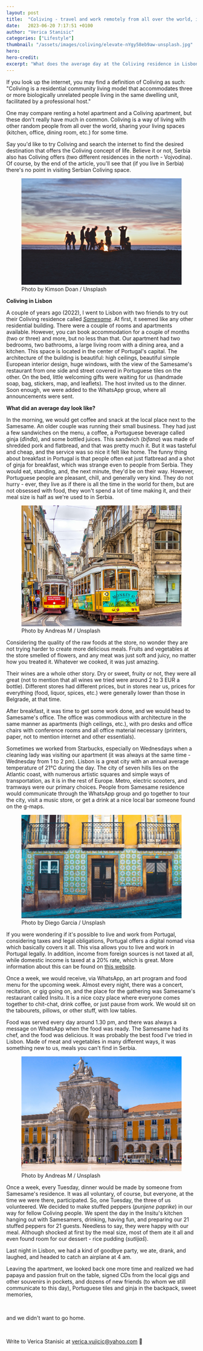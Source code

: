 ```yaml
---
layout: post
title:  "Coliving - travel and work remotely from all over the world, including the Portuguese capital - Lisbon"
date:   2023-06-20 7:17:51 +0100
author: "Verica Stanisic"
categories: ["Lifestyle"]
thumbnail: "/assets/images/coliving/elevate-nYgy58eb9aw-unsplash.jpg"
hero: 
hero-credit: 
excerpt: "What does the average day at the Coliving residence in Lisbon look like?"
---
```

<drop-cap>I</drop-cap>f you look up the internet, you may find a definition of Coliving as such: "Coliving is a residential community living model that accommodates three or more biologically unrelated people living in the same dwelling unit, facilitated by a professional host."

One may compare renting a hotel apartment and a Coliving apartment, but these don't really have much in common.
Coliving is a way of living with other random people from all over the world, sharing your living spaces (kitchen, office, dining room, etc.) for some time. 

Say you'd like to try Coliving and search the internet to find the desired destination that offers the Coliving concept of life. Believe it or not, Serbia also has Coliving offers (two different residences in the north - Vojvodina). Of course, by the end of the article, you'll see that (if you live in Serbia) there's no point in visiting Serbian Coliving space.

<figure>
    <img src='/assets/images/coliving/kimson-doan-AZMmUy2qL6A-unsplash.jpg' alt='missing' />
    <figcaption>Photo by Kimson Doan / Unsplash</figcaption>
</figure>

**Coliving in Lisbon**

A couple of years ago (2022), I went to Lisbon with two friends to try out their Coliving residence called [<em>Samesame</em>](https://www.samesameliving.com/). At first, it seemed like any other residential building. There were a couple of rooms and apartments available. However, you can book accommodation for a couple of months (two or three) and more, but no less than that. Our apartment had two bedrooms, two bathrooms, a large living room with a dining area, and a kitchen. This space is located in the center of Portugal's capital. The architecture of the building is beautiful: high ceilings, beautiful simple European interior design, huge windows, with the view of the Samesame's restaurant from one side and street covered in Portuguese tiles on the other. On the bed, little welcoming gifts were waiting for us (handmade soap, bag, stickers, map, and leaflets). The host invited us to the dinner. Soon enough, we were added to the WhatsApp group, where all announcements were sent. 

**What did an average day look like?**

In the morning, we would get coffee and snack at the local place next to the Samesame. An older couple was running their small business. They had just a few sandwiches on the menu, a coffee, a Portuguese beverage called ginja (<em>đinđa</em>), and some bottled juices. This sandwich (<em>bifana</em>) was made of shredded pork and flatbread, and that was pretty much it. But it was tasteful and cheap, and the service was so nice it felt like home. The funny thing about breakfast in Portugal is that people often eat just flatbread and a shot of ginja for breakfast, which was strange even to people from Serbia. They would eat, standing, and, the next minute, they'd be on their way. However, Portuguese people are pleasant, chill, and generally very kind. They do not hurry - ever, they live as if there is all the time in the world for them, but are not obsessed with food, they won't spend a lot of time making it, and their meal size is half as we're used to in Serbia.

<figure>
    <img src='/assets/images/coliving/andreas-m-WFVEfQDEnWg-unsplash.jpg' alt='missing' />
    <figcaption>Photo by Andreas M / Unsplash</figcaption>
</figure>

Considering the quality of the raw foods at the store, no wonder they are not trying harder to create more delicious meals. Fruits and vegetables at the store smelled of flowers, and any meat was just soft and juicy, no matter how you treated it. Whatever we cooked, it was just amazing.

Their wines are a whole other story. Dry or sweet, fruity or not, they were all great (not to mention that all wines we tried were around 2 to 3 EUR a bottle). Different stores had different prices, but in stores near us, prices for everything (food, liquor, spices, etc.) were generally lower than those in Belgrade, at that time.

After breakfast, it was time to get some work done, and we would head to Samesame's office. The office was commodious with architecture in the same manner as apartments (high ceilings, etc.), with pro desks and office chairs with conference rooms and all office material necessary (printers, paper, not to mention internet and other essentials). 

Sometimes we worked from Starbucks, especially on Wednesdays when a cleaning lady was visiting our apartment (it was always at the same time - Wednesday from 1 to 2 pm). Lisbon is a great city with an annual average temperature of 21°C during the day. The city of seven hills lies on the Atlantic coast, with numerous artistic squares and simple ways of transportation, as it is in the rest of Europe. Metro, electric scooters, and tramways were our primary choices. People from Samesame residence would communicate through the WhatsApp group and go together to tour the city, visit a music store, or get a drink at a nice local bar someone found on the g-maps.

<figure>
    <img src='/assets/images/coliving/diego-garcia-CVZ0y7APRtU-unsplash.jpg' alt='missing' />
    <figcaption>Photo by Diego Garcia / Unsplash</figcaption>
</figure>

If you were wondering if it's possible to live and work from Portugal, considering taxes and legal obligations, Portugal offers a digital nomad visa which basically covers it all. This visa allows you to live and work in Portugal legally. In addition, income from foreign sources is not taxed at all, while domestic income is taxed at a 20% rate, which is great. More information about this can be found on [this website](https://brighttax.com/blog/portugal-digital-nomad-visa/#:~:text=Income%20generated%20from%20foreign%20sources,is%20taxed%20at%20just%2020%25.).

Once a week, we would receive, via WhatsApp, an art program and food menu for the upcoming week. Almost every night, there was a concert, recitation, or gig going on, and the place for the gathering was Samesame's restaurant called Insitu. It is a nice cozy place where everyone comes together to chit-chat, drink coffee, or just pause from work. We would sit on the tabourets, pillows, or other stuff, with low tables. 

Food was served every day around 1.30 pm, and there was always a message on WhatsApp when the food was ready. The Samesame had its chef, and the food was delicious. It was probably the best food I've tried in Lisbon. Made of meat and vegetables in many different ways, it was something new to us, meals you can't find in Serbia. 

<figure>
    <img src='/assets/images/coliving/andreas-m-UI87euVsPFE-unsplash.jpg' alt='missing' />
    <figcaption>Photo by Andreas M / Unsplash</figcaption>
</figure>

Once a week, every Tuesday, dinner would be made by someone from Samesame's residence. It was all voluntary, of course, but everyone, at the time we were there, participated. So, one Tuesday, the three of us volunteered. We decided to make stuffed peppers (<em>punjene paprike</em>) in our way for fellow Coliving people. We spent the day in the Insitu's kitchen hanging out with Samesamers, drinking, having fun, and preparing our 21 stuffed peppers for 21 guests. Needless to say, they were happy with our meal. Although shocked at first by the meal size, most of them ate it all and even found room for our dessert - rice pudding (<em>sutlijaš</em>).

Last night in Lisbon, we had a kind of goodbye party, we ate, drank, and laughed, and headed to catch an airplane at 4 am.

Leaving the apartment, we looked back one more time and realized we had papaya and passion fruit on the table, signed CDs from the local gigs and other souvenirs in pockets, and dozens of new friends (to whom we still communicate to this day), Portuguese tiles and ginja in the backpack, sweet memories, 

<br>

and we didn't want to go home.

<br>

Write to Verica Stanisic at [verica.vujicic@yahoo.com](mailto:verica.vujicic@yahoo.com) 🥥